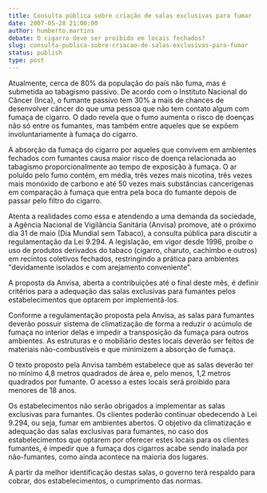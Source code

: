 ```yaml
---
title: Consulta pública sobre criação de salas exclusivas para fumar
date: 2007-05-28 21:00:00
author: humberto.martins
debate: O cigarro deve ser proibido em locais fechados?
slug: consulta-publica-sobre-criacao-de-salas-exclusivas-para-fumar
status: publish 
type: post
---
```


  
 Atualmente, cerca de 80% da população do país não fuma, mas é submetida ao tabagismo passivo. De acordo com o Instituto Nacional do Câncer (Inca), o fumante passivo tem 30% a mais de chances de desenvolver câncer do que uma pessoa que não tem contato algum com fumaça de cigarro. O dado revela que o fumo aumenta o risco de doenças não só entre os fumantes, mas também entre aqueles que se expõem involuntariamente à fumaça do cigarro.   
   
 A absorção da fumaça do cigarro por aqueles que convivem em ambientes fechados com fumantes causa maior risco de doença relacionada ao tabagismo proporcionalmente ao tempo de exposição à fumaça. O ar poluído pelo fumo contém, em média, três vezes mais nicotina, três vezes mais monóxido de carbono e até 50 vezes mais substâncias cancerígenas em comparação à fumaça que entra pela boca do fumante depois de passar pelo filtro do cigarro.  
   
 Atenta a realidades como essa e atendendo a uma demanda da sociedade, a Agência Nacional de Vigilância Sanitária (Anvisa) promove, até o próximo dia 31 de maio (Dia Mundial sem Tabaco), a consulta pública para discutir a regulamentação da Lei 9.294. A legislação, em vigor desde 1996, proíbe o uso de produtos derivados do tabaco (cigarro, charuto, cachimbo e outros) em recintos coletivos fechados, restringindo a prática para ambientes "devidamente isolados e com arejamento conveniente".  
   
 A proposta da Anvisa, aberta a contribuições até o final deste mês, é definir critérios para a adequação das salas exclusivas para fumantes pelos estabelecimentos que optarem por implementá-los.   
   
 Conforme a regulamentação proposta pela Anvisa, as salas para fumantes deverão possuir sistema de climatização de forma a reduzir o acúmulo de fumaça no interior delas e impedir a transposição da fumaça para outros ambientes. As estruturas e o mobiliário destes locais deverão ser feitos de materiais não-combustíveis e que minimizem a absorção de fumaça.  
   
 O texto proposto pela Anvisa também estabelece que as salas deverão ter no mínimo 4,8 metros quadrados de área e, pelo menos, 1,2 metros quadrados por fumante. O acesso a estes locais será proibido para menores de 18 anos.  
   
 Os estabelecimentos não serão obrigados a implementar as salas exclusivas para fumantes. Os clientes poderão continuar obedecendo à Lei 9.294, ou seja, fumar em ambientes abertos. O objetivo da climatização e adequação das salas exclusivas para fumantes, no caso dos estabelecimentos que optarem por oferecer estes locais para os clientes fumantes, é impedir que a fumaça dos cigarros acabe sendo inalada por não-fumantes, como ainda acontece na maioria dos lugares.  
   
 A partir da melhor identificação destas salas, o governo terá respaldo para cobrar, dos estabelecimentos, o cumprimento das normas.
